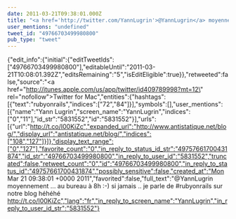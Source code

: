 ```yaml
---
date: 2011-03-21T09:38:01.000Z
title: "<a href='http://twitter.com/YannLugrin'>@YannLugrin</a> moyennement ... au bureau à 8h :-) si jamais .. je parle de #rubyonrails sur notre blog héhéhé  http://t.co/I00KiZc″"
user_mentions: "undefined"
tweet_id: "49766703499980800"
pub_type: "tweet"
---
```

{"edit_info":{"initial":{"editTweetIds":["49766703499980800"],"editableUntil":"2011-03-21T10:08:01.392Z","editsRemaining":"5","isEditEligible":true}},"retweeted":false,"source":"<a href=\"http://itunes.apple.com/us/app/twitter/id409789998?mt=12\" rel=\"nofollow\">Twitter for Mac</a>","entities":{"hashtags":[{"text":"rubyonrails","indices":["72","84"]}],"symbols":[],"user_mentions":[{"name":"Yann Lugrin","screen_name":"YannLugrin","indices":["0","11"],"id_str":"5831552","id":"5831552"}],"urls":[{"url":"http://t.co/I00KiZc","expanded_url":"http://www.antistatique.net/blog/","display_url":"antistatique.net/blog/","indices":["108","127"]}]},"display_text_range":["0","127"],"favorite_count":"0","in_reply_to_status_id_str":"49757661700431874","id_str":"49766703499980800","in_reply_to_user_id":"5831552","truncated":false,"retweet_count":"0","id":"49766703499980800","in_reply_to_status_id":"49757661700431874","possibly_sensitive":false,"created_at":"Mon Mar 21 09:38:01 +0000 2011","favorited":false,"full_text":"@YannLugrin moyennement ... au bureau à 8h :-) si jamais .. je parle de #rubyonrails sur notre blog héhéhé  http://t.co/I00KiZc","lang":"fr","in_reply_to_screen_name":"YannLugrin","in_reply_to_user_id_str":"5831552"}
